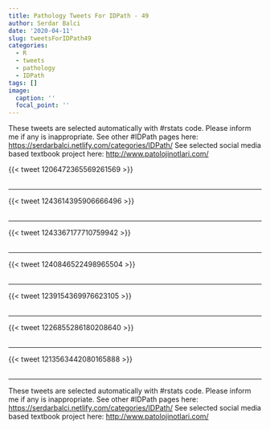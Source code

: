 ```yaml
---
title: Pathology Tweets For IDPath - 49
author: Serdar Balci
date: '2020-04-11'
slug: tweetsForIDPath49
categories:
  - R
  - tweets
  - pathology
  - IDPath
tags: []
image:
  caption: ''
  focal_point: ''
---
```



These tweets are selected automatically with #rstats code. Please inform me if any is inappropriate.
See other #IDPath pages here: https://serdarbalci.netlify.com/categories/IDPath/ 
See selected social media based textbook project here: http://www.patolojinotlari.com/

{{< tweet 1206472365569261569 >}}
<br>
<br>
<hr>
{{< tweet 1243614395906666496 >}}
<br>
<br>
<hr>
{{< tweet 1243367177710759942 >}}
<br>
<br>
<hr>
{{< tweet 1240846522498965504 >}}
<br>
<br>
<hr>
{{< tweet 1239154369976623105 >}}
<br>
<br>
<hr>
{{< tweet 1226855286180208640 >}}
<br>
<br>
<hr>
{{< tweet 1213563442080165888 >}}
<br>
<br>
<hr>


These tweets are selected automatically with #rstats code. Please inform me if any is inappropriate.
See other #IDPath pages here: https://serdarbalci.netlify.com/categories/IDPath/ 
See selected social media based textbook project here: http://www.patolojinotlari.com/
